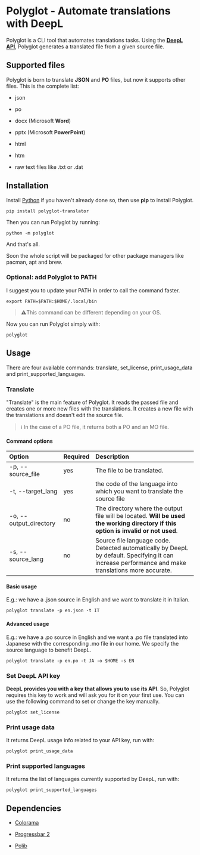 # Polyglot - Automate translations with DeepL

Polyglot is a CLI tool that automates translations tasks.
Using the [**DeepL API**](https://www.deepl.com/it/docs-api/), Polyglot generates a translated file from a given source file.

## Supported files

Polyglot is born to translate **JSON** and **PO** files, but now it supports other files. This is the complete list:

- json

- po

- docx (Microsoft **Word**)

- pptx (Microsoft **PowerPoint**)

- html

- htm

- raw text files like .txt or .dat

## Installation

Install [Python](https://www.python.org/) if you haven't already done so, then use **pip** to install Polyglot.

```shell
pip install polyglot-translator
```

Then you can run Polyglot by running:

```shell
python -m polyglot
```

And that's all.

Soon the whole script will be packaged for other package managers like pacman, apt and brew.

### Optional: add Polyglot to PATH

I suggest you to update your PATH in order to call the command faster.

```shell
export PATH=$PATH:$HOME/.local/bin
```

> ⚠️This command can be different depending on your OS.

Now you can run Polyglot simply with:

```shell
polyglot
```

## Usage

There are four available commands: translate, set_license, print_usage_data and print_supported_languages.

### Translate

"Translate" is the main feature of Polyglot. It reads the passed file and creates one or more new files with the translations. It creates a new file with the translations and doesn't edit the source file.

> ℹ️ In the case of a PO file, it returns both a PO and an MO file.

#### Command options

| Option                 | Required | Description                                                                                                                                        |
| :--------------------- | :------- | :------------------------------------------------------------------------------------------------------------------------------------------------- |
| -p, --source_file      | yes      | The file to be translated.                                                                                                                         |
| -t, --target_lang      | yes      | the code of the language into which you want to translate the source file                                                                          |
| -o, --output_directory | no       | The directory where the output file will be located. **Will be used the working directory if this option is invalid or not used**.                 |
| -s, --source_lang      | no       | Source file language code. Detected automatically by DeepL by default. Specifying it can increase performance and make translations more accurate. |

#### Basic usage

E.g.: we have a .json source in English and we want to translate it in Italian.

```shell
polyglot translate -p en.json -t IT
```

#### Advanced usage

E.g.: we have a .po source in English and we want a .po file translated into Japanese with the corresponding .mo file in our home. We specify the source language to benefit DeepL.

```shell
polyglot translate -p en.po -t JA -o $HOME -s EN
```

### Set DeepL API key

**DeepL provides you with a key that allows you to use its API**. So, Polyglot requires this key to work and will ask you for it on your first use. You can use the following command to set or change the key manually.

```shell
polyglot set_license
```

### Print usage data

It returns DeepL usage info related to your API key, run with:

```shell
polyglot print_usage_data
```

### Print supported languages

It returns the list of languages currently supported by DeepL, run with:

```shell
polyglot print_supported_languages
```

## Dependencies

- [Colorama](https://github.com/tartley/colorama)

- [Progressbar 2](https://github.com/WoLpH/python-progressbar)

- [Polib](https://github.com/izimobil/polib/)
